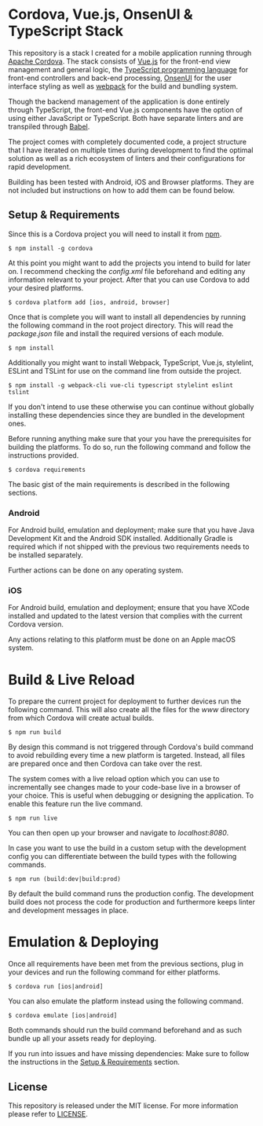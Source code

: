 
# Cordova, Vue.js, OnsenUI & TypeScript Stack #

This repository is a stack I created for a mobile application running
through [Apache Cordova](https://cordova.apache.org/). The stack consists
of [Vue.js](https://vuejs.org/) for the front-end view management and general
logic, the [TypeScript programming language](https://www.typescriptlang.org/)
for front-end controllers and back-end processing, [OnsenUI](https://onsen.io/)
for the user interface styling as well as [webpack](https://webpack.js.org/)
for the build and bundling system.

Though the backend management of the application is done entirely through
TypeScript, the front-end Vue.js components have the option of using either
JavaScript or TypeScript. Both have separate linters and are transpiled through
[Babel](https://babeljs.io/).

The project comes with completely documented code, a project structure that I have
iterated on multiple times during development to find the optimal solution as well
as a rich ecosystem of linters and their configurations for rapid development.

Building has been tested with Android, iOS and Browser platforms. They are not
included but instructions on how to add them can be found below.

## Setup & Requirements ##

Since this is a Cordova project you will need to install it from
[npm](https://www.npmjs.com/).

    $ npm install -g cordova

At this point you might want to add the projects you intend to build for later on.
I recommend checking the *config.xml* file beforehand and editing any information
relevant to your project. After that you can use Cordova to add your desired
platforms.

    $ cordova platform add [ios, android, browser]

Once that is complete you will want to install all dependencies by running
the following command in the root project directory. This will read the
*package.json* file and install the required versions of each module.

    $ npm install

Additionally you might want to install Webpack, TypeScript, Vue.js, stylelint,
ESLint and TSLint for use on the command line from outside the project.

    $ npm install -g webpack-cli vue-cli typescript stylelint eslint tslint

If you don't intend to use these otherwise you can continue without globally
installing these dependencies since they are bundled in the development ones.

Before running anything make sure that your you have the prerequisites for
building the platforms. To do so, run the following command and follow the
instructions provided.

    $ cordova requirements

The basic gist of the main requirements is described in the following sections.

### Android ###

For Android build, emulation and deployment; make sure that you have Java
Development Kit and the Android SDK installed. Additionally Gradle is required
which if not shipped with the previous two requirements needs to be installed
separately.

Further actions can be done on any operating system.

### iOS ###

For Android build, emulation and deployment; ensure that you have XCode
installed and updated to the latest version that complies with the current
Cordova version.

Any actions relating to this platform must be done on an Apple macOS system.

# Build & Live Reload #

To prepare the current project for deployment to further devices run the
following command. This will also create all the files for the *www* directory
from which Cordova will create actual builds.

    $ npm run build

By design this command is not triggered through Cordova's build command to avoid
rebuilding every time a new platform is targeted. Instead, all files are
prepared once and then Cordova can take over the rest.

The system comes with a live reload option which you can use to incrementally
see changes made to your code-base live in a browser of your choice. This is
useful when debugging or designing the application. To enable this feature run
the live command.

    $ npm run live

You can then open up your browser and navigate to *localhost:8080*.

In case you want to use the build in a custom setup with the development config
you can differentiate between the build types with the following commands.

    $ npm run (build:dev|build:prod)

By default the build command runs the production config. The development build
does not process the code for production and furthermore keeps linter and
development messages in place.

# Emulation & Deploying #

Once all requirements have been met from the previous sections, plug in your
devices and run the following command for either platforms.

    $ cordova run [ios|android]

You can also emulate the platform instead using the following command.

    $ cordova emulate [ios|android]

Both commands should run the build command beforehand and as such bundle up all
your assets ready for deploying.

If you run into issues and have missing dependencies: Make sure to follow the
instructions in the [Setup & Requirements](#setup--requirements) section.

## License ##

This repository is released under the MIT license. For more information please refer to [LICENSE](https://github.com/catlinman/cordova-vue-onsen-typescript/blob/master/LICENSE).
